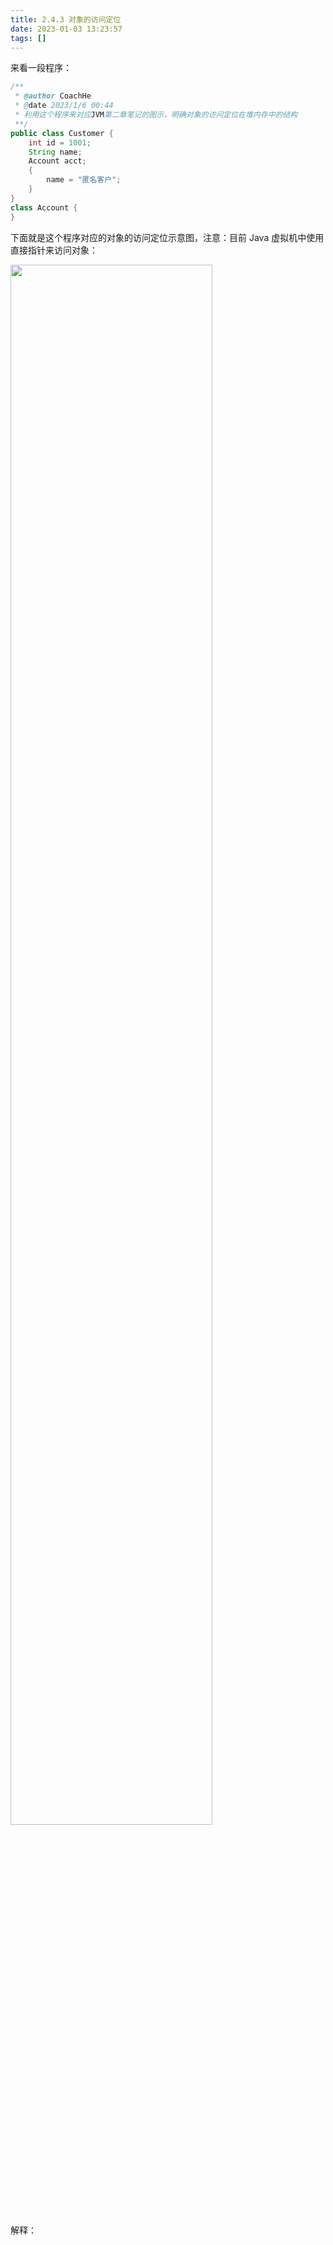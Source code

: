 ```yaml
---
title: 2.4.3 对象的访问定位  
date: 2023-01-03 13:23:57  
tags: []  
---
```


来看一段程序：

```java
/**
 * @author CoachHe
 * @date 2023/1/6 00:44
 * 利用这个程序来对应JVM第二章笔记的图示，明确对象的访问定位在堆内存中的结构
 **/
public class Customer {
    int id = 1001;
    String name;
    Account acct;
    {
        name = "匿名客户";
    }
}
class Account {
}
```

下面就是这个程序对应的对象的访问定位示意图，注意：目前 Java 虚拟机中使用直接指针来访问对象：

<img src=" https://coachhe-1305181419.cos.ap-guangzhou.myqcloud.com/%E7%A8%8B%E5%BA%8F%E5%91%98/%E5%B7%A5%E5%85%B7/git/20230106004227.png" width = "80%" />

解释：



